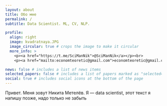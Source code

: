 ```yaml
---
layout: about
title: Обо мне
permalink: /
subtitle: Data Scientist. ML, CV, NLP.

profile:
  align: right
  image: kvadratnaya.JPG
  image_circular: true # crops the image to make it circular
  more_info: >
    <p><a href="https://t.me/SciManNik">@SciManNik</a></p><br>
    <p><a href="mailto:economteoretic@gmail.com">economteoretic@gmail.com</a></p>

news: false # includes a list of news items
selected_papers: false # includes a list of papers marked as "selected={true}"
social: true # includes social icons at the bottom of the page
---
```


Привет. Меня зовут Никита Метелёв. Я — data scientist, этот текст я напишу позже, надо только не забыть
